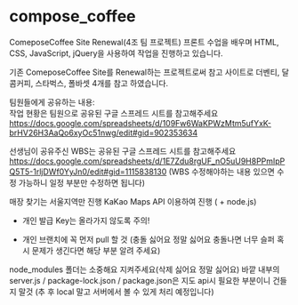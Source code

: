 # compose_coffee
ComeposeCoffee Site Renewal(4조 팀 프로젝트)
프론트 수업을 배우며 HTML, CSS, JavaScript, jQuery을 사용하여 작업을 진행하고 있습니다.

기존 ComeposeCoffee Site를 Renewal하는 프로젝트로써
참고 사이트로 더벤티, 달콤커피, 스타벅스, 폴바셋 4개를 참고 하였습니다.

팀원들에게 공유하는 내용:<br>
작업 현황은 팀원으로 공유된 구글 스프레드 시트를 참고해주세요
https://docs.google.com/spreadsheets/d/109Fw6WaKPWzMtm5ufYxK-brHV26H3AaQo6xyOc51nwg/edit#gid=902353634

선생님이 공유주신 WBS는 공유된 구글 스프레드 시트를 참고해주세요
https://docs.google.com/spreadsheets/d/1E7Zdu8rgUF_nO5uU9H8PPmIpPQ5T5-1rljDWf0YyJn0/edit#gid=1115838130
(WBS 수정해야하는 내용 있으면 수정 가능하니 일정 부분만 수정하면 됩니다)

매장 찾기는 서울지역만 진행
KaKao Maps API 이용하여 진행 ( + node.js)
* 개인 발급 Key는 올라가지 않도록 주의!
<script src="https://code.jquery.com/jquery-3.7.1.slim.js" integrity="개인 발급 Key 입력 부분" crossorigin="anonymous"></script>

* 개인 브랜치에 꼭 먼저 pull 할 것
(충돌 싫어요 정말 싫어요 충돌나면 너무 슬퍼 혹시 문제가 생긴다면 해당 부분 알려 주세요)

node_modules 폴더는 소중해요 지켜주세요(삭제 싫어요 정말 싫어요)
바깥 내부의 server.js / package-lock.json / package.json은 지도 api시 필요한 부분이니 건들지 말것
(추 후 local 말고 서버에서 볼 수 있게 처리 예정입니다)
